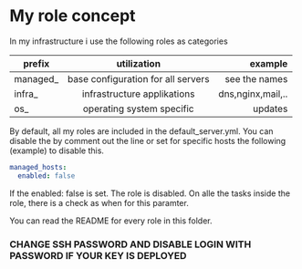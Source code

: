 # My role concept

In my infrastructure i use the following roles as categories

| prefix        | utilization                        | example           |
| ------------- |:----------------------------------:| -----------------:|
| managed_      | base configuration for all servers | see the names     |
| infra_        | infrastructure applikations        | dns,nginx,mail,.. |
| os_           | operating system specific          | updates           |

By default, all my roles are included in the default_server.yml. You can disable the by comment out the line or set for specific hosts the following (example) to disable this.
```yaml
managed_hosts:
  enabled: false
```
If the enabled: false is set. The role is disabled. On alle the tasks inside the role, there is a check as when for this paramter.

You can read the README for every role in this folder.

### CHANGE SSH PASSWORD AND DISABLE LOGIN WITH PASSWORD IF YOUR KEY IS DEPLOYED
